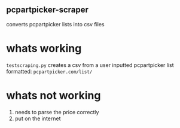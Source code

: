 ## pcpartpicker-scraper
converts pcpartpicker lists into csv files

# whats working
`testscraping.py` creates a csv from a user inputted pcpartpicker list formatted: `pcpartpicker.com/list/`

# whats not working
1. needs to parse the price correctly
2. put on the internet

